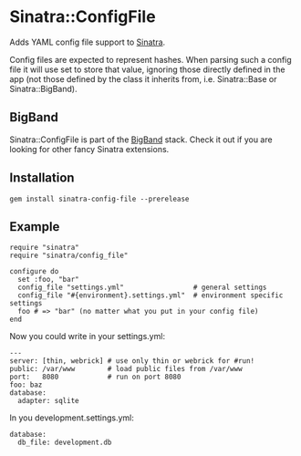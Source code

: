 Sinatra::ConfigFile
===================

Adds YAML config file support to [Sinatra](http://sinatrarb.com).

Config files are expected to represent hashes. When parsing such a config file it will use set to store that value,
ignoring those directly defined in the app (not those defined by the class it inherits from, i.e. Sinatra::Base or
Sinatra::BigBand).

BigBand
-------

Sinatra::ConfigFile is part of the [BigBand](http://github.com/rkh/big_band) stack.
Check it out if you are looking for other fancy Sinatra extensions.


Installation
------------

    gem install sinatra-config-file --prerelease

Example
-------

    require "sinatra"
    require "sinatra/config_file"

    configure do
      set :foo, "bar"
      config_file "settings.yml"                 # general settings
      config_file "#{environment}.settings.yml"  # environment specific settings
      foo # => "bar" (no matter what you put in your config file)
    end

Now you could write in your settings.yml:

    ---
    server: [thin, webrick] # use only thin or webrick for #run!
    public: /var/www        # load public files from /var/www
    port:   8080            # run on port 8080
    foo: baz
    database:
      adapter: sqlite

In you development.settings.yml:

    database:
      db_file: development.db